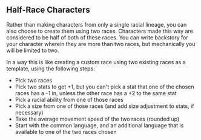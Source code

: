 ## Half-Race Characters

Rather than making characters from only a single racial lineage, you can also choose to create them using two races. Characters made this way are considered to be half of both of these races. You can write backstory for your character wherein they are more than two races, but mechanically you will be limited to two.

In a way this is like creating a custom race using two existing races as a template, using the following steps:

* Pick two races
* Pick two stats to get +1, but you can't pick a stat that one of the chosen races has a –1 in, unless the other race has a +2 to the same stat
* Pick a racial ability from one of those races
* Pick a size from one of those races (and add size adjustment to stats, if necessary)
* Take the average movement speed of the two races (rounded up)
* Start with the common language, and an additional language that is available to one of the two races chosen
